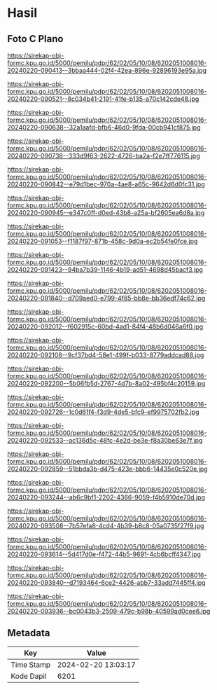# Hasil

## Foto C Plano

https://sirekap-obj-formc.kpu.go.id/5000/pemilu/pdpr/62/02/05/10/08/6202051008016-20240220-090413--3bbaa444-02f4-42ea-896e-92896193e95a.jpg

https://sirekap-obj-formc.kpu.go.id/5000/pemilu/pdpr/62/02/05/10/08/6202051008016-20240220-090521--8c034b41-2191-41fe-b135-a70c142cde48.jpg

https://sirekap-obj-formc.kpu.go.id/5000/pemilu/pdpr/62/02/05/10/08/6202051008016-20240220-090638--32a1aafd-bfb6-46d0-9fda-00cb941cf875.jpg

https://sirekap-obj-formc.kpu.go.id/5000/pemilu/pdpr/62/02/05/10/08/6202051008016-20240220-090738--333d9f63-2622-4726-ba2a-f2e7ff776115.jpg

https://sirekap-obj-formc.kpu.go.id/5000/pemilu/pdpr/62/02/05/10/08/6202051008016-20240220-090842--e79d1bec-970a-4ae8-a65c-9642d6d0fc31.jpg

https://sirekap-obj-formc.kpu.go.id/5000/pemilu/pdpr/62/02/05/10/08/6202051008016-20240220-090945--e347c0ff-d0ed-43b8-a25a-bf2605ea6d8a.jpg

https://sirekap-obj-formc.kpu.go.id/5000/pemilu/pdpr/62/02/05/10/08/6202051008016-20240220-091053--f1187f97-871b-458c-9d0a-ec2b54fe0fce.jpg

https://sirekap-obj-formc.kpu.go.id/5000/pemilu/pdpr/62/02/05/10/08/6202051008016-20240220-091423--94ba7b39-1146-4b19-ad51-4698d45bacf3.jpg

https://sirekap-obj-formc.kpu.go.id/5000/pemilu/pdpr/62/02/05/10/08/6202051008016-20240220-091840--d709aed0-e799-4f85-bb8e-bb36edf74c62.jpg

https://sirekap-obj-formc.kpu.go.id/5000/pemilu/pdpr/62/02/05/10/08/6202051008016-20240220-092012--f602915c-60bd-4ad1-84f4-48b6d046a6f0.jpg

https://sirekap-obj-formc.kpu.go.id/5000/pemilu/pdpr/62/02/05/10/08/6202051008016-20240220-092108--9cf37bd4-58e1-499f-b033-8779addcad88.jpg

https://sirekap-obj-formc.kpu.go.id/5000/pemilu/pdpr/62/02/05/10/08/6202051008016-20240220-092200--5b06fb5d-2767-4d7b-8a02-495bf4c20159.jpg

https://sirekap-obj-formc.kpu.go.id/5000/pemilu/pdpr/62/02/05/10/08/6202051008016-20240220-092726--1c0d61f4-f3d9-4de5-bfc9-ef9975702fb2.jpg

https://sirekap-obj-formc.kpu.go.id/5000/pemilu/pdpr/62/02/05/10/08/6202051008016-20240220-092533--ac136d5c-48fc-4e2d-be3e-f8a30be63e7f.jpg

https://sirekap-obj-formc.kpu.go.id/5000/pemilu/pdpr/62/02/05/10/08/6202051008016-20240220-092859--51bbda3b-d475-423e-bbb6-14435e0c520e.jpg

https://sirekap-obj-formc.kpu.go.id/5000/pemilu/pdpr/62/02/05/10/08/6202051008016-20240220-093244--ab6c9bf1-2202-4366-9059-f4b5910de70d.jpg

https://sirekap-obj-formc.kpu.go.id/5000/pemilu/pdpr/62/02/05/10/08/6202051008016-20240220-093508--7b57efa8-4cd4-4b39-b8c8-05a0735f27f9.jpg

https://sirekap-obj-formc.kpu.go.id/5000/pemilu/pdpr/62/02/05/10/08/6202051008016-20240220-093614--5d417d0e-f472-44b5-9691-4cb6bcff4347.jpg

https://sirekap-obj-formc.kpu.go.id/5000/pemilu/pdpr/62/02/05/10/08/6202051008016-20240220-093840--d7193464-6ce2-4426-abb7-33add7445ff4.jpg

https://sirekap-obj-formc.kpu.go.id/5000/pemilu/pdpr/62/02/05/10/08/6202051008016-20240220-093936--bc0043b3-2509-479c-b98b-40599ad0cee6.jpg


## Metadata

| Key        | Value               |
| ---------- | ------------------- |
| Time Stamp | 2024-02-20 13:03:17 |
| Kode Dapil | 6201                |



